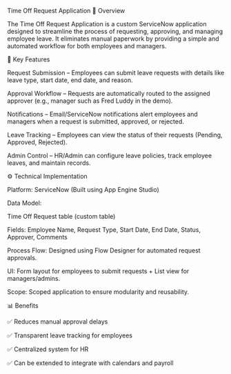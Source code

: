 Time Off Request Application
📖 Overview

The Time Off Request Application is a custom ServiceNow application designed to streamline the process of requesting, approving, and managing employee leave. It eliminates manual paperwork by providing a simple and automated workflow for both employees and managers.

🎯 Key Features

Request Submission – Employees can submit leave requests with details like leave type, start date, end date, and reason.

Approval Workflow – Requests are automatically routed to the assigned approver (e.g., manager such as Fred Luddy in the demo).

Notifications – Email/ServiceNow notifications alert employees and managers when a request is submitted, approved, or rejected.

Leave Tracking – Employees can view the status of their requests (Pending, Approved, Rejected).

Admin Control – HR/Admin can configure leave policies, track employee leaves, and maintain records.

⚙️ Technical Implementation

Platform: ServiceNow (Built using App Engine Studio)

Data Model:

Time Off Request table (custom table)

Fields: Employee Name, Request Type, Start Date, End Date, Status, Approver, Comments

Process Flow: Designed using Flow Designer for automated request approvals.

UI: Form layout for employees to submit requests + List view for managers/admins.

Scope: Scoped application to ensure modularity and reusability.

📊 Benefits

✅ Reduces manual approval delays

✅ Transparent leave tracking for employees

✅ Centralized system for HR

✅ Can be extended to integrate with calendars and payroll
